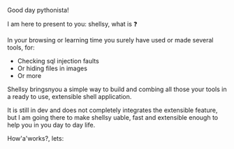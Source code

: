 Good day pythonista!

I am here to present to you: shellsy, what is :question:

In your browsing or learning time you surely have used or made several tools,
for:

- Checking sql injection faults
- Or hiding files in images
- Or more

Shellsy bringsnyou a simple way to build and combing all those your tools
in a ready to use, extensible shell application.

It is still in dev and does not completely integrates the extensible feature,
but I am going there to make shellsy uable, fast and extensible enough to
help you in you  day to day life.

How'a'works?, lets:
